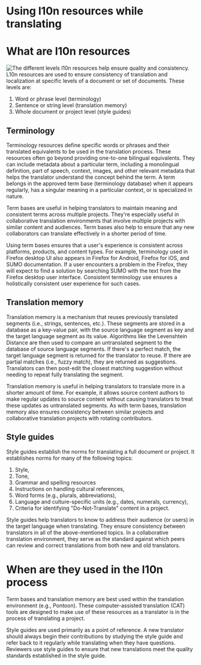 # Using l10n resources while translating

# What are l10n resources

![The different levels l10n resources help ensure quality and consistency.](/assets/images/l10n_resources.png)
L10n resources are used to ensure consistency of translation and localization at specific levels of a document or set of documents. These levels are:
1. Word or phrase level (terminology)
2. Sentence or string level (translation memory)
3. Whole document or project level (style guides)

## Terminology

Terminology resources define specific words or phrases and their translated equivalents to be used in the translation process. These resources often go beyond providing one-to-one bilingual equivalents. They can include metadata about a particular term, including a monolingual definition, part of speech, context, images, and other relevant metadata that helps the translator understand the concept behind the term. A term belongs in the approved term base (terminology database) when it appears regularly, has a singular meaning in a particular context, or is specialized in nature.

Term bases are useful in helping translators to maintain meaning and consistent terms across multiple projects. They're especially useful in collaborative translation environments that involve multiple projects with similar content and audiences. Term bases also help to ensure that any new collaborators can translate effectively in a shorter period of time.

Using term bases ensures that a user's experience is consistent across platforms, products, and content types. For example, terminology used in Firefox desktop UI also appears in Firefox for Android, Firefox for iOS, and SUMO documentation. If a user encounters a problem in the Firefox, they will expect to find a solution by searching SUMO with the text from the Firefox desktop user interface. Consistent terminology use ensures a holistically consistent user experience for such cases.

## Translation memory

Translation memory is a mechanism that reuses previously translated segments (i.e., strings, sentences, etc.). These segments are stored in a database as a key-value pair, with the source language segment as key and the target language segment as its value. Algorithms like the Levenshtein Distance are then used to compare an untranslated segment to the database of source language segments. If there's a perfect match, the target language segment is returned for the translator to reuse. If there are partial matches (i.e., fuzzy match), they are returned as suggestions. Translators can then post-edit the closest matching suggestion without needing to repeat fully translating the segment.

Translation memory is useful in helping translators to translate more in a shorter amount of time. For example, it allows source content authors to make regular updates to source content without causing translators to treat these updates as untranslated segments. As with term bases, translation memory also ensures consistency between similar projects and collaborative translation projects with rotating contributors.  

## Style guides

Style guides establish the norms for translating a full document or project. It establishes norms for many of the following topics:
1. Style,
2. Tone,
3. Grammar and spelling resources
4. Instructions on handling cultural references,
5. Word forms (e.g., plurals, abbreviations),
6. Language and culture-specific units (e.g., dates, numerals, currency),
7. Criteria for identifying "Do-Not-Translate" content in a project.

Style guides help translators to know to address their audience (or users) in the target language when translating. They ensure consistency between translators in all of the above-mentioned topics. In a collaborative translation environment, they serve as the standard against which peers can review and correct translations from both new and old translators.

# When are they used in the l10n process

Term bases and translation memory are best used within the translation environment (e.g., Pontoon). These computer-assisted translation (CAT) tools are designed to make use of these resources as a translator is in the process of translating a project.

Style guides are used primarily as a point of reference. A new translator should always begin their contributions by studying the style guide and refer back to it regularly while translating when they have questions. Reviewers use style guides to ensure that new translations meet the quality standards established in the style guide.
